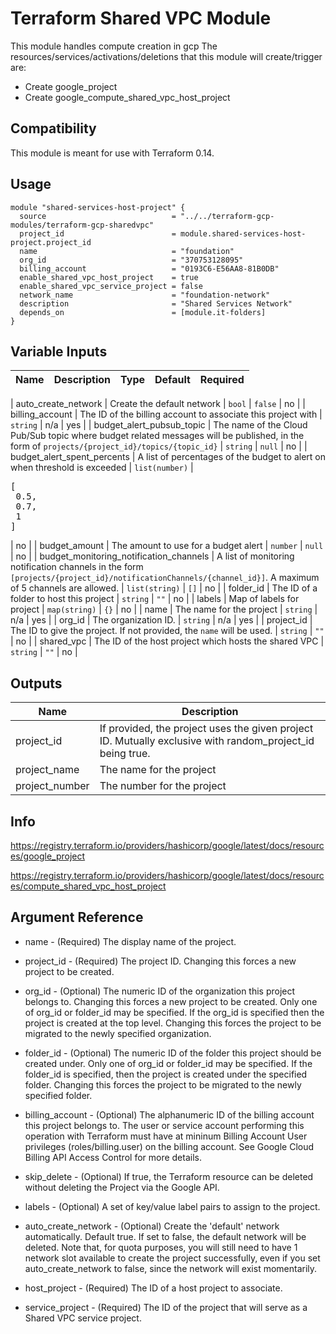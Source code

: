 # Terraform Shared VPC Module

This module handles compute creation in gcp
The resources/services/activations/deletions that this module will create/trigger are:
- Create google_project
- Create google_compute_shared_vpc_host_project

## Compatibility

This module is meant for use with Terraform 0.14.

## Usage

```hcl
module "shared-services-host-project" {
  source                            = "../../terraform-gcp-modules/terraform-gcp-sharedvpc"
  project_id                        = module.shared-services-host-project.project_id
  name                              = "foundation"
  org_id                            = "370753128095"
  billing_account                   = "0193C6-E56AA8-81B0DB"
  enable_shared_vpc_host_project    = true
  enable_shared_vpc_service_project = false
  network_name                      = "foundation-network"
  description                       = "Shared Services Network"
  depends_on                        = [module.it-folders]
}
```

## Variable Inputs

| Name | Description | Type | Default | Required |
|------|-------------|------|---------|:--------:|

| auto\_create\_network | Create the default network | `bool` | `false` | no |
| billing\_account | The ID of the billing account to associate this project with | `string` | n/a | yes |
| budget\_alert\_pubsub\_topic | The name of the Cloud Pub/Sub topic where budget related messages will be published, in the form of `projects/{project_id}/topics/{topic_id}` | `string` | `null` | no |
| budget\_alert\_spent\_percents | A list of percentages of the budget to alert on when threshold is exceeded | `list(number)` | <pre>[<br>  0.5,<br>  0.7,<br>  1<br>]</pre> | no |
| budget\_amount | The amount to use for a budget alert | `number` | `null` | no |
| budget\_monitoring\_notification\_channels | A list of monitoring notification channels in the form `[projects/{project_id}/notificationChannels/{channel_id}]`. A maximum of 5 channels are allowed. | `list(string)` | `[]` | no |
| folder\_id | The ID of a folder to host this project | `string` | `""` | no |
| labels | Map of labels for project | `map(string)` | `{}` | no |
| name | The name for the project | `string` | n/a | yes |
| org\_id | The organization ID. | `string` | n/a | yes |
| project\_id | The ID to give the project. If not provided, the `name` will be used. | `string` | `""` | no |
| shared\_vpc | The ID of the host project which hosts the shared VPC | `string` | `""` | no |

## Outputs

| Name | Description |
|------|-------------|
| project\_id | If provided, the project uses the given project ID. Mutually exclusive with random\_project\_id being true. |
| project\_name | The name for the project |
| project\_number | The number for the project |


## Info

https://registry.terraform.io/providers/hashicorp/google/latest/docs/resources/google_project

https://registry.terraform.io/providers/hashicorp/google/latest/docs/resources/compute_shared_vpc_host_project

## Argument Reference

- name - (Required) The display name of the project.

- project_id - (Required) The project ID. Changing this forces a new project to be created.

- org_id - (Optional) The numeric ID of the organization this project belongs to. Changing this forces a new project to be created. Only one of org_id or folder_id may be specified. If the org_id is specified then the project is created at the top level. Changing this forces the project to be migrated to the newly specified organization.

- folder_id - (Optional) The numeric ID of the folder this project should be created under. Only one of org_id or folder_id may be specified. If the folder_id is specified, then the project is created under the specified folder. Changing this forces the project to be migrated to the newly specified folder.

- billing_account - (Optional) The alphanumeric ID of the billing account this project belongs to. The user or service account performing this operation with Terraform must have at mininum Billing Account User privileges (roles/billing.user) on the billing account. See Google Cloud Billing API Access Control for more details.

- skip_delete - (Optional) If true, the Terraform resource can be deleted without deleting the Project via the Google API.

- labels - (Optional) A set of key/value label pairs to assign to the project.

- auto_create_network - (Optional) Create the 'default' network automatically. Default true. If set to false, the default network will be deleted. Note that, for quota purposes, you will still need to have 1 network slot available to create the project successfully, even if you set auto_create_network to false, since the network will exist momentarily.

- host_project - (Required) The ID of a host project to associate.

- service_project - (Required) The ID of the project that will serve as a Shared VPC service project.